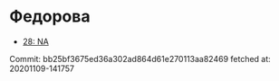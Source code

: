# Федорова
- [28: NA](28.md)

Commit: bb25bf3675ed36a302ad864d61e270113aa82469
 fetched at: 20201109-141757
